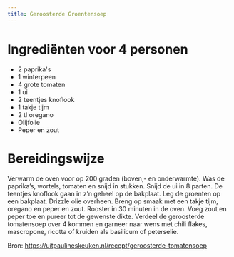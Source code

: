 ```yaml
---
title: Geroosterde Groentensoep
---
```


# Ingrediënten voor 4 personen
* 2 paprika's
* 1 winterpeen
* 4 grote tomaten
* 1 ui
* 2 teentjes knoflook
* 1 takje tijm
* 2 tl oregano
* Olijfolie
* Peper en zout

# Bereidingswijze
Verwarm de oven voor op 200 graden (boven,- en onderwarmte).
Was de paprika’s, wortels, tomaten en snijd in stukken. Snijd de ui in 8 parten. De teentjes knoflook gaan in z’n geheel op de bakplaat.
Leg de groenten op een bakplaat. Drizzle olie overheen. Breng op smaak met een takje tijm, oregano en peper en zout. Rooster in 30 minuten in de oven.
Voeg zout en peper toe en pureer tot de gewenste dikte.
Verdeel de geroosterde tomatensoep over 4 kommen en garneer naar wens met chili flakes, mascropone, ricotta of kruiden als basilicum of peterselie.

Bron: https://uitpaulineskeuken.nl/recept/geroosterde-tomatensoep
